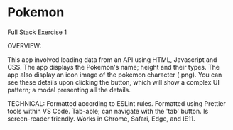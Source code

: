 # Pokemon

Full Stack Exercise 1

OVERVIEW:

This app involved loading data from an API using HTML, Javascript and CSS.
The app displays the Pokemon's name; height and their types.
The app also display an icon image of the pokemon character (.png).
You can see these details upon clicking the button, which will show a complex UI pattern; a modal presenting all the details.

TECHNICAL:
Formatted according to ESLint rules.
Formatted using Prettier tools within VS Code.
Tab-able; can navigate with the 'tab' button.
Is screen-reader friendly.
Works in Chrome, Safari, Edge, and IE11.
